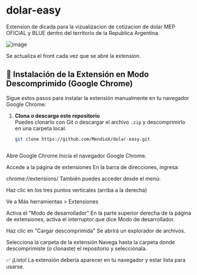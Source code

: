 # dolar-easy

Extension de dicada para la vizualizacion de cotizacion de dolar MEP OFICIAL y BLUE dentro del territorio de la Republica Argentina.

![image](https://github.com/user-attachments/assets/9db38cc0-f833-479f-be97-80febe958618)

Se actualiza el front cada vez que se abre la extension.


## 🔧 Instalación de la Extensión en Modo Descomprimido (Google Chrome)

Sigue estos pasos para instalar la extensión manualmente en tu navegador Google Chrome:

1. **Clona o descarga este repositorio**  
   Puedes clonarlo con Git o descargar el archivo `.zip` y descomprimirlo en una carpeta local.

   ```bash
   git clone https://github.com/MendioX/dolar-easy.git



Abre Google Chrome
Inicia el navegador Google Chrome.

Accede a la página de extensiones
En la barra de direcciones, ingresa:

chrome://extensions/
También puedes acceder desde el menú:

Haz clic en los tres puntos verticales (arriba a la derecha)

Ve a Más herramientas > Extensiones

Activa el "Modo de desarrollador"
En la parte superior derecha de la página de extensiones, activa el interruptor que dice Modo de desarrollador.

Haz clic en "Cargar descomprimida"
Se abrirá un explorador de archivos.

Selecciona la carpeta de la extensión
Navega hasta la carpeta donde descomprimiste (o clonaste) el repositorio y selecciónala.

✅ ¡Listo!
La extensión debería aparecer en tu navegador y estar lista para usarse.
